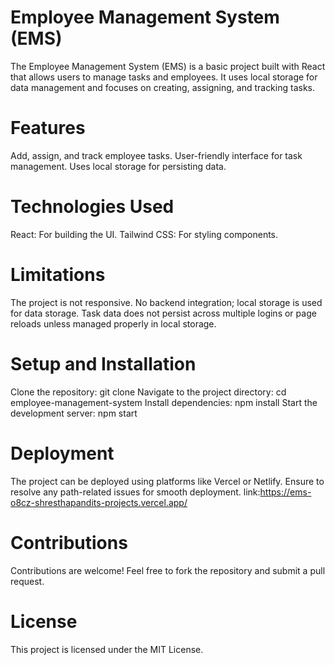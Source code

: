 # Employee Management System (EMS)
The Employee Management System (EMS) is a basic project built with React that allows users to manage tasks and employees. It uses local storage for data management and focuses on creating, assigning, and tracking tasks.

# Features
Add, assign, and track employee tasks.
User-friendly interface for task management.
Uses local storage for persisting data.
# Technologies Used
React: For building the UI.
Tailwind CSS: For styling components.
# Limitations
The project is not responsive.
No backend integration; local storage is used for data storage.
Task data does not persist across multiple logins or page reloads unless managed properly in local storage.
# Setup and Installation
Clone the repository:
git clone <repository-link>
Navigate to the project directory:
cd employee-management-system
Install dependencies:
npm install
Start the development server:
npm start

# Deployment
The project can be deployed using platforms like Vercel or Netlify. Ensure to resolve any path-related issues for smooth deployment.
link:https://ems-o8cz-shresthapandits-projects.vercel.app/

# Contributions
Contributions are welcome! Feel free to fork the repository and submit a pull request.

# License
This project is licensed under the MIT License.
